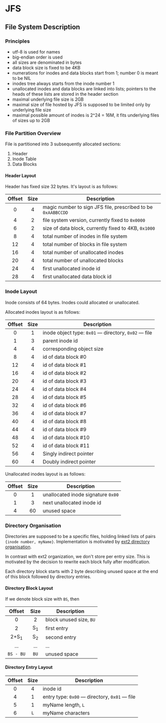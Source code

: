 # JFS

## File System Description

### Principles

* utf-8 is used for names
* big-endian order is used
* all sizes are denominated in bytes
* data block size is fixed to be 4KB
* numerations for inodes and data blocks start from 1; number 0 is meant to be NIL
* inodes tree always starts from the inode number 1
* unallocated inodes and data blocks are linked into lists; pointers to the heads
  of these lists are stored in the header section
* maximal underlying file size is 2GB
* maximal size of file hosted by JFS is supposed to be limited only by underlying file size
* maximal possible amount of inodes is 2^24 = 16M, it fits underlying files of sizes up to 2GB

### File Partition Overview

File is partitioned into 3 subsequently allocated sections:

1. Header
2. Inode Table
3. Data Blocks

#### Header Layout

Header has fixed size 32 bytes. It's layout is as follows:

Offset |Size     | Description
:-----:|:-------:|------------
 0     | 4       | magic number to sign JFS file, prescribed to be `0xAABBCCDD`
 4     | 2       | file system version, currently fixed to `0x0000`
 6     | 2       | size of data block, currently fixed to 4KB, `0x1000`
 8     | 4       | total number of inodes in file system
 12    | 4       | total number of blocks in file system
 16    | 4       | total number of unallocated inodes
 20    | 4       | total number of unallocated blocks
 24    | 4       | first unallocated inode id
 28    | 4       | first unallocated data block id


### Inode Layout

Inode consists of 64 bytes. Inodes could allocated or unallocated.

Allocated inodes layout is as follows:

Offset |Size   | Description
:-----:|:-----:|------------
0      |1      | inode object type: `0x01` — directory, `0x02` — file
1      |3      | parent inode id
4      |4      | corresponding object size
8      |4      | id of data block #0
12     |4      | id of data block #1
16     |4      | id of data block #2
20     |4      | id of data block #3
24     |4      | id of data block #4
28     |4      | id of data block #5
32     |4      | id of data block #6
36     |4      | id of data block #7
40     |4      | id of data block #8
44     |4      | id of data block #9
48     |4      | id of data block #10
52     |4      | id of data block #11
56     |4      | Singly indirect pointer
60     |4      | Doubly indirect pointer

Unallocated inodes layout is as follows:

Offset |Size   | Description
:-----:|:-----:|------------
0      |1      | unallocated inode signature `0x00`
1      |3      | next unallocated inode id
4      |60     | unused space


### Directory Organisation

Directories are supposed to be a specific files, holding linked lists of pairs
`{inode number, myName}`. Implementation is motivated by [ext2 directory organisation](http://www.nongnu.org/ext2-doc/ext2.html#DIRECTORY).

In contrast with ext2 organization, we don't store per entry size. This is
motivated by the decision to rewrite each block fully after modification.

Each directory block starts with 2 byte describing unused space at the end of
this block followed by directory entries.

#### Directory Block Layout

If we denote block size with `BS`, then

Offset          |Size          | Description
:--------------:|:------------:|------------
0               |2             | block unused size, `BU`
2               |S<sub>1</sub> | first entry
2+S<sub>1</sub> |S<sub>2</sub> | second entry
...             |...           | ...
`BS - BU`       |`BU`          | unused space


#### Directory Entry Layout

Offset |Size   | Description
:-----:|:-----:|------------
0      |4      | inode id
4      |1      | entry type: `0x00` — directory, `0x01` — file
5      |1      | myName length, `L`
6      |`L`    | myName characters


